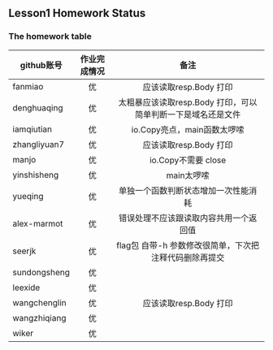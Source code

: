 
## Lesson1 Homework Status


### The homework table

| github账号     | 作业完成情况   |  备注  |
| --------   | :-----:  | :----:  |
|fanmiao     |优|应该读取resp.Body 打印|
|denghuaqing|优|太粗暴应该读取resp.Body 打印，可以简单判断一下是域名还是文件|
|iamqiutian|优|io.Copy亮点，main函数太啰嗦|
|zhangliyuan7|优|应该读取resp.Body 打印|
|manjo|优|io.Copy不需要 close|
|yinshisheng|优|main太啰嗦|
|yueqing|优|单独一个函数判断状态增加一次性能消耗|
|alex-marmot|优|错误处理不应该跟读取内容共用一个返回值|
|seerjk|优|flag包 自带-h 参数修改很简单，下次把注释代码删除再提交|
|sundongsheng|优||
|leexide|优||
|wangchenglin|优|应该读取resp.Body 打印|
|wangzhiqiang|优||
|wiker|优||
